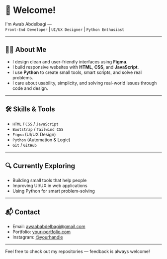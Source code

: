 # 👋 Welcome!

I'm Awab Abdelbagi —  
`Front-End Developer` | `UI/UX Designer` | `Python Enthusiast`

---

## 🧑‍💻 About Me

- I design clean and user-friendly interfaces using **Figma**.
- I build responsive websites with **HTML**, **CSS**, and **JavaScript**.
- I use **Python** to create small tools, smart scripts, and solve real problems.
- I care about usability, simplicity, and solving real-world issues through code and design.

---

## 🛠️ Skills & Tools

- `HTML` / `CSS` / `JavaScript`
- `Bootstrap` / `Tailwind CSS`
- `Figma` (UI/UX Design)
- `Python` (Automation & Logic)
- `Git` / `GitHub`

---

## 🔍 Currently Exploring

- Building small tools that help people
- Improving UI/UX in web applications
- Using Python for smart problem-solving

---

## 📬 Contact

- Email: awaababdelbagi@gmail.com  
- Portfolio: [your-portfolio.com](https://your-portfolio.com)  
- Instagram: [@yourhandle](https://instagram.com/yourhandle)

---

Feel free to check out my repositories — feedback is always welcome!
